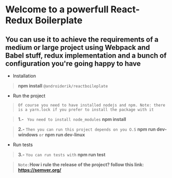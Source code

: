 
# Welcome to a powerfull React-Redux Boilerplate

  

## You can use it to achieve the requirements of a medium or large project using Webpack and Babel stuff, redux implementation and a bunch of configuration you're going happy to have

- Installation
>**npm install** `@androiderik/reactboileplate`

- Run the project
> `Of course you need to have installed nodejs and npm. Note: there is a yarn.lock if you prefer to install the package with it`

> **1.-** ` You need to install node_modules`  **npm install**

>**2.-** `Then you can run this project depends on you O.S`  **npm run dev-windows** `or` **npm run dev-linux**

- Run tests
>**3.-** `You can run tests with` **npm run test**

>`Note:`**How i rule the release of the project? follow this link: https://semver.org/**